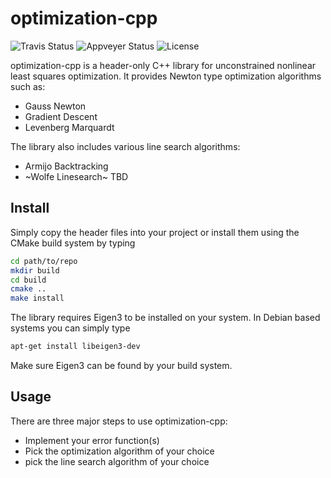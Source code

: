 # optimization-cpp

![Travis Status](https://travis-ci.org/Rookfighter/optimization-cpp.svg?branch=master)
![Appveyer Status](https://ci.appveyor.com/api/projects/status/okg2dl7a9020sy8x?svg=true)
![License](https://img.shields.io/packagist/l/doctrine/orm.svg)

optimization-cpp is a header-only C++ library for unconstrained nonlinear least squares optimization. It provides Newton type optimization algorithms such as:

* Gauss Newton
* Gradient Descent
* Levenberg Marquardt

The library also includes various line search algorithms:

* Armijo Backtracking
* ~Wolfe Linesearch~ TBD

## Install

Simply copy the header files into your project or install them using
the CMake build system by typing

```bash
cd path/to/repo
mkdir build
cd build
cmake ..
make install
```

The library requires Eigen3 to be installed on your system.
In Debian based systems you can simply type

```bash
apt-get install libeigen3-dev
```

Make sure Eigen3 can be found by your build system.

## Usage

There are three major steps to use optimization-cpp:

* Implement your error function(s)
* Pick the optimization algorithm of your choice
* pick the line search algorithm of your choice
